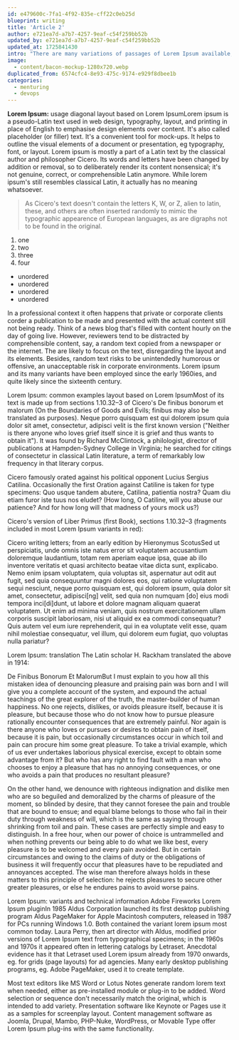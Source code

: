 ```yaml
---
id: e479600c-7fa1-4f92-835e-cff22c0eb25d
blueprint: writing
title: 'Article 2'
author: e721ea7d-a7b7-4257-9eaf-c54f259bb52b
updated_by: e721ea7d-a7b7-4257-9eaf-c54f259bb52b
updated_at: 1725841430
intro: "There are many variations of passages of Lorem Ipsum available, but the majority have suffered alteration in some form, by injected humour, or randomised words which don't look even slightly believable. If you are going to use a passage of Lorem Ipsum, you need to be sure there isn't anything embarrassing hidden in the middle of text. All the Lorem Ipsum generators on the Internet tend to."
image:
  - content/bacon-mockup-1280x720.webp
duplicated_from: 6574cfc4-8e93-475c-9174-e929f8dbee1b
categories:
  - menturing
  - devops
---
```

**Lorem Ipsum:** usage
diagonal layout based on Lorem IpsumLorem ipsum is a pseudo-Latin text used in web design, typography, layout, and printing in place of English to emphasise design elements over content. It's also called placeholder (or filler) text. It's a convenient tool for mock-ups. It helps to outline the visual elements of a document or presentation, eg typography, font, or layout. Lorem ipsum is mostly a part of a Latin text by the classical author and philosopher Cicero. Its words and letters have been changed by addition or removal, so to deliberately render its content nonsensical; it's not genuine, correct, or comprehensible Latin anymore. While lorem ipsum's still resembles classical Latin, it actually has no meaning whatsoever. 

> As Cicero's text doesn't contain the letters K, W, or Z, alien to latin, these, and others are often inserted randomly to mimic the typographic appearence of European languages, as are digraphs not to be found in the original.

1. one
2. two
3. three
4. four

- unordered
- unordered
- unordered
- unordered

In a professional context it often happens that private or corporate clients corder a publication to be made and presented with the actual content still not being ready. Think of a news blog that's filled with content hourly on the day of going live. However, reviewers tend to be distracted by comprehensible content, say, a random text copied from a newspaper or the internet. The are likely to focus on the text, disregarding the layout and its elements. Besides, random text risks to be unintendedly humorous or offensive, an unacceptable risk in corporate environments. Lorem ipsum and its many variants have been employed since the early 1960ies, and quite likely since the sixteenth century.

Lorem Ipsum: common examples
layout based on Lorem IpsumMost of its text is made up from sections 1.10.32–3 of Cicero's De finibus bonorum et malorum (On the Boundaries of Goods and Evils; finibus may also be translated as purposes). Neque porro quisquam est qui dolorem ipsum quia dolor sit amet, consectetur, adipisci velit is the first known version ("Neither is there anyone who loves grief itself since it is grief and thus wants to obtain it"). It was found by Richard McClintock, a philologist, director of publications at Hampden-Sydney College in Virginia; he searched for citings of consectetur in classical Latin literature, a term of remarkably low frequency in that literary corpus.

Cicero famously orated against his political opponent Lucius Sergius Catilina. Occasionally the first Oration against Catiline is taken for type specimens: Quo usque tandem abutere, Catilina, patientia nostra? Quam diu etiam furor iste tuus nos eludet? (How long, O Catiline, will you abuse our patience? And for how long will that madness of yours mock us?)

Cicero's version of Liber Primus (first Book), sections 1.10.32–3 (fragments included in most Lorem Ipsum variants in red):

Cicero writing letters; from an early edition by Hieronymus ScotusSed ut perspiciatis, unde omnis iste natus error sit voluptatem accusantium doloremque laudantium, totam rem aperiam eaque ipsa, quae ab illo inventore veritatis et quasi architecto beatae vitae dicta sunt, explicabo. Nemo enim ipsam voluptatem, quia voluptas sit, aspernatur aut odit aut fugit, sed quia consequuntur magni dolores eos, qui ratione voluptatem sequi nesciunt, neque porro quisquam est, qui dolorem ipsum, quia dolor sit amet, consectetur, adipisci[ng] velit, sed quia non numquam [do] eius modi tempora inci[di]dunt, ut labore et dolore magnam aliquam quaerat voluptatem. Ut enim ad minima veniam, quis nostrum exercitationem ullam corporis suscipit laboriosam, nisi ut aliquid ex ea commodi consequatur? Quis autem vel eum iure reprehenderit, qui in ea voluptate velit esse, quam nihil molestiae consequatur, vel illum, qui dolorem eum fugiat, quo voluptas nulla pariatur?

Lorem Ipsum: translation
The Latin scholar H. Rackham translated the above in 1914:

De Finibus Bonorum Et MalorumBut I must explain to you how all this mistaken idea of denouncing pleasure and praising pain was born and I will give you a complete account of the system, and expound the actual teachings of the great explorer of the truth, the master-builder of human happiness. No one rejects, dislikes, or avoids pleasure itself, because it is pleasure, but because those who do not know how to pursue pleasure rationally encounter consequences that are extremely painful. Nor again is there anyone who loves or pursues or desires to obtain pain of itself, because it is pain, but occasionally circumstances occur in which toil and pain can procure him some great pleasure. To take a trivial example, which of us ever undertakes laborious physical exercise, except to obtain some advantage from it? But who has any right to find fault with a man who chooses to enjoy a pleasure that has no annoying consequences, or one who avoids a pain that produces no resultant pleasure?

On the other hand, we denounce with righteous indignation and dislike men who are so beguiled and demoralized by the charms of pleasure of the moment, so blinded by desire, that they cannot foresee the pain and trouble that are bound to ensue; and equal blame belongs to those who fail in their duty through weakness of will, which is the same as saying through shrinking from toil and pain. These cases are perfectly simple and easy to distinguish. In a free hour, when our power of choice is untrammelled and when nothing prevents our being able to do what we like best, every pleasure is to be welcomed and every pain avoided. But in certain circumstances and owing to the claims of duty or the obligations of business it will frequently occur that pleasures have to be repudiated and annoyances accepted. The wise man therefore always holds in these matters to this principle of selection: he rejects pleasures to secure other greater pleasures, or else he endures pains to avoid worse pains.

Lorem Ipsum: variants and technical information
Adobe Fireworks Lorem Ipsum pluginIn 1985 Aldus Corporation launched its first desktop publishing program Aldus PageMaker for Apple Macintosh computers, released in 1987 for PCs running Windows 1.0. Both contained the variant lorem ipsum most common today. Laura Perry, then art director with Aldus, modified prior versions of Lorem Ipsum text from typographical specimens; in the 1960s and 1970s it appeared often in lettering catalogs by Letraset. Anecdotal evidence has it that Letraset used Lorem ipsum already from 1970 onwards, eg. for grids (page layouts) for ad agencies. Many early desktop publishing programs, eg. Adobe PageMaker, used it to create template.

Most text editors like MS Word or Lotus Notes generate random lorem text when needed, either as pre-installed module or plug-in to be added. Word selection or sequence don't necessarily match the original, which is intended to add variety. Presentation software like Keynote or Pages use it as a samples for screenplay layout. Content management software as Joomla, Drupal, Mambo, PHP-Nuke, WordPress, or Movable Type offer Lorem Ipsum plug-ins with the same functionality.